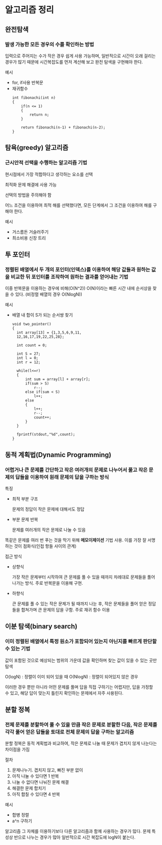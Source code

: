 # 알고리즘 정리

## 완전탐색

### 발생 가능한 모든 경우의 수를 확인하는 방법

입력으로 주어지는 수가 작은 경우 쉽게 사용 가능하며, 일반적으로 시간이 오래 걸리는 경우가 많기 때문에 시간복잡도를 먼저 계산해 보고 완전 탐색을 구현해야 한다.

예시
* for, if사용 반복문
* 재귀함수
  ```
  int fibonachi(int n)
  {
      if(n <= 1)
      {
          return n;
      }

      return fibonachi(n-1) + fibonachi(n-2);
  }
  ```

## 탐욕(greedy) 알고리즘

### 근시안적 선택을 수행하는 알고리즘 기법

현시점에서 가장 적합하다고 생각하는 요소를 선택

최적화 문제 해결에 사용 가능

선택의 방법을 주의해야 함

어느 조건을 이용하여 최적 해를 선택했다면, 모든 단계에서 그 조건을 이용하여 해를 구해야 한다.


예시
* 거스름돈 거슬러주기
* 최소비용 신장 트리



## 투 포인터

### 정렬된 배열에서 두 개의 포인터(인덱스)를 이용하여 해당 값들과 원하는 값을 비교한 뒤 포인터를 조작하여 원하는 결과를 얻어내는 기법

이중 반복문을 이용하는 경우에 비해(O(N^2)) O(N)이라는 빠른 시간 내에 순서상을 찾을 수 있다. (비정렬 배열의 경우 O(NlogN))


예시
* 배열 내 합이 S가 되는 순서쌍 찾기
  ```
  void two_pointer()
  {
    int array[13] = {1,3,5,6,9,11,
    12,16,17,19,22,25,28};

    int count = 0;

    int S = 27;
    int l = 0;
    int r = 12;

    while(l<=r)
    {
        int sum = array[l] + array[r];
        if(sum > S)
            r--;
        else if(sum < S)
            l++;
        else
        {
            l++;
            r--;
            count++;
        }
    }

    fprintf(stdout,"%d",count);
  }
  ```



## 동적 계획법(Dynamic Programming)

### 어렵거나 큰 문제를 간단하고 작은 여러개의 문제로 나누어서 풀고 작은 문제의 답들을 이용하여 원래 문제의 답을 구하는 방식

특징
* 최적 부분 구조
  
  문제의 정답이 작은 문제에 대해서도 정답

* 부분 문제 반복
  
  문제를 여러개의 작은 문제로 나눌 수 있음

똑같은 문제를 여러 번 푸는 것을 막기 위해 **메모이제이션** 기법 사용. 이를 가장 잘 서명하는 것이 점화식(인접 항들 사이의 관계)

접근 방식
* 상향식

  가장 작은 문제부터 시작하여 큰 문제를 풀 수 있을 때까지 차례대로 문제들을 풀어나가는 방식. 주로 반복문을 이용해 구현.

* 하향식

  큰 문제를 풀 수 있는 작은 문제가 될 때까지 나눈 후, 작은 문제들을 풀어 얻은 정답들을 합쳐가며 큰 문제의 답을 구함. 주로 재귀 함수 이용


## 이분 탐색(binary search)

### 이미 정렬된 배열에서 특정 원소가 포함되어 있는지 아닌지를 빠르게 판단할 수 있는 기법

값이 포함된 것으로 예상되는 범위의 가운데 값을 확인하며 찾는 값이 있을 수 있는 곳만 탐색

O(logN) : 정렬이 이미 되어 있을 때
O(NlogN) : 정렬이 되어있지 않은 경우

이러한 경우 뿐만 아니라 어떤 문제를 풀며 답을 직접 구하기는 어렵지만, 답을 가정할 수 있고, 해당 답이 맞는지 틀린지 확인하는 문제에서 자주 사용된다.

## 분할 정복

### 전체 문제를 분할하여 풀 수 있을 만큼 작은 문제로 분할한 다음, 작은 문제를 각각 풀어 얻은 답들을 토대로 전체 문제의 답을 구하는 알고리즘

분할 정복은 동적 계획법과 비교하여, 작은 문제로 나눌 때 문제가 겹치지 않게 나눈다는 차이점을 가짐

절차
  
1. 문제나누기. 겹치지 않고, 빠진 부분 없이
2. 아직 나눌 수 있다면 1 반복
3. 나눌 수 없다면 나눠진 문제 해결
4. 해결한 문제 합치기
5. 아직 합칠 수 있다면 4 반복

예시

* 합병 정렬
* a^n 구하기

알고리즘 그 자체를 이용하기보다 다른 알고리즘과 함께 사용하는 경우가 많다. 문제 특성상 반으로 나누는 경우가 많아 일반적으로 시간 복잡도에 logN이 붙는다.

